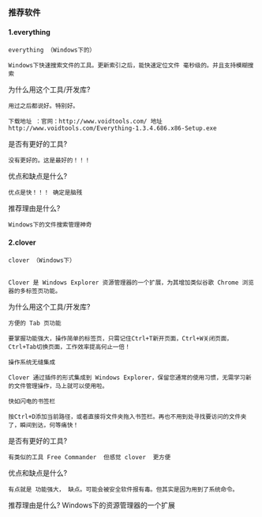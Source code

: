 ### 推荐软件 ###
	

#### 1.everything ####
	everything （Windows下的）

	Windows下快速搜索文件的工具。更新索引之后，能快速定位文件 毫秒级的。并且支持模糊搜索

为什么用这个工具/开发库? 

	用过之后都说好。特别好。

	下载地址 ：官网：http://www.voidtools.com/ 地址 http://www.voidtools.com/Everything-1.3.4.686.x86-Setup.exe
	
	

是否有更好的工具?

	没有更好的。这是最好的！！！

优点和缺点是什么?
	
	优点是快！！！ 确定是脑残
	
推荐理由是什么?

	Windows下的文件搜索管理神奇


#### 2.clover  ####

	clover （Windows下）


	Clover 是 Windows Explorer 资源管理器的一个扩展，为其增加类似谷歌 Chrome 浏览器的多标签页功能。

	
为什么用这个工具/开发库? 
	
	方便的 Tab 页功能

	要掌握功能强大，操作简单的标签页，只需记住Ctrl+T新开页面，Ctrl+W关闭页面，Ctrl+Tab切换页面，工作效率提高何止一倍！

	操作系统无缝集成

	Clover 通过插件的形式集成到 Windows Explorer，保留您通常的使用习惯，无需学习新的文件管理操作，马上就可以使用啦。

	快如闪电的书签栏

	按Ctrl+D添加当前路径，或者直接将文件夹拖入书签栏。再也不用到处寻找要访问的文件夹了，瞬间到达，何等痛快！

是否有更好的工具?

	有类似的工具 Free Commander  但感觉 clover  更方便


优点和缺点是什么?

	有点就是 功能强大， 缺点。可能会被安全软件报有毒。但其实是因为用到了系统命令。

推荐理由是什么?
	Windows下的资源管理器的一个扩展
	
	